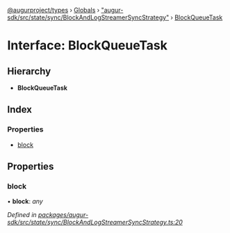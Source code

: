 [@augurproject/types](../README.md) › [Globals](../globals.md) › ["augur-sdk/src/state/sync/BlockAndLogStreamerSyncStrategy"](../modules/_augur_sdk_src_state_sync_blockandlogstreamersyncstrategy_.md) › [BlockQueueTask](_augur_sdk_src_state_sync_blockandlogstreamersyncstrategy_.blockqueuetask.md)

# Interface: BlockQueueTask

## Hierarchy

* **BlockQueueTask**

## Index

### Properties

* [block](_augur_sdk_src_state_sync_blockandlogstreamersyncstrategy_.blockqueuetask.md#block)

## Properties

###  block

• **block**: *any*

*Defined in [packages/augur-sdk/src/state/sync/BlockAndLogStreamerSyncStrategy.ts:20](https://github.com/AugurProject/augur/blob/88b6e76efb/packages/augur-sdk/src/state/sync/BlockAndLogStreamerSyncStrategy.ts#L20)*
